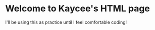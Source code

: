 <html>
  <h1>Welcome to Kaycee's HTML page</h1>
  <p>I'll be using this as practice until I feel comfortable coding!</p>
</html>
